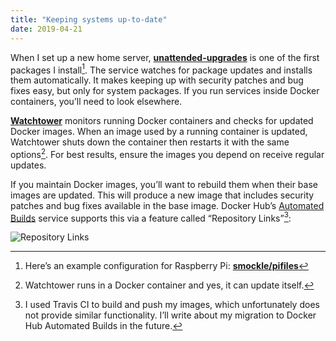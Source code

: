 ```yaml
---
title: "Keeping systems up-to-date"
date: 2019-04-21
---
```


When I set up a new home server, **[unattended-upgrades][1]** is one of the first packages I install[^1]. The service watches for package updates and installs them automatically. It makes keeping up with security patches and bug fixes easy, but only for system packages. If you run services inside Docker containers, you’ll need to look elsewhere.

<!--more-->

**[Watchtower][2]** monitors running Docker containers and checks for updated Docker images. When an image used by a running container is updated, Watchtower shuts down the container then restarts it with the same options[^2]. For best results, ensure the images you depend on receive regular updates.

If you maintain Docker images, you’ll want to rebuild them when their base images are updated. This will produce a new image that includes security patches and bug fixes available in the base image. Docker Hub’s [Automated Builds][3] service supports this via a feature called “Repository Links”[^3]:

![Repository Links](./uploads/2019/89a0bf8d2a.jpg)

[^1]: Here’s an example configuration for Raspberry Pi: **[smockle/pifiles][4]**

[^2]: Watchtower runs in a Docker container and yes, it can update itself.

[^3]: I used Travis CI to build and push my images, which unfortunately does not provide similar functionality. I’ll write about my migration to Docker Hub Automated Builds in the future.

[1]:	https://wiki.debian.org/UnattendedUpgrades
[2]:	https://github.com/containrrr/watchtower
[3]:	https://docs.docker.com/docker-hub/builds/
[4]:	https://github.com/smockle/pifiles/blob/def7b993eb0a2c9008154716d6708a887bfe2439/pifiles.sh#L32-L58